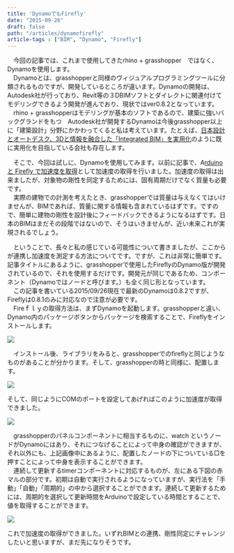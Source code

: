 ```yaml
---
title: 'DynamoでもFirefly'
date: "2015-09-26"
draft: false
path: "/articles/dynamofirefly"
article-tags : ["BIM", "Dynamo", "Firefly"]
---
```


　今回の記事では、これまで使用してきたrhino + grasshopper　ではなく、Dynamoを使用します。  
　Dynamoとは、grasshopperと同様のヴィジュアルプログラミングツールに分類されるものですが、開発しているところが違います。Dynamoの開発は、Autodesk社が行っており、Revit等の３DBIMソフトとダイレクトに関連付けてモデリングできるよう開発が進んでおり、現状ではver0.8.2となっています。  
　rhino + grasshopperはモデリングが基本のソフトであるので、建築に強いバックグランドをもつ　Autodesk社が開発するDynamoは今後grasshopper以上に「建築設計」分野にかかわってくると私は考えています。たとえば、[日本設計とオートデスク、3Dと情報を融合した「Integrated BIM」を実用化](http://news.mynavi.jp/news/2015/08/06/493/)のように既に実用化を目指している会社も存在します。  
  
  
　そこで、今回は試しに、Dynamoを使用してみます。以前に記事で、A[rduino と Firefly で加速度を取得](http://rgkr-memo.blogspot.jp/2015/09/aruduino-firefly.html)として加速度の取得を行いました。加速度の取得は出来ましたが、対象物の剛性を同定するためには、固有周期だけでなく質量も必要です。  
　実際の建物での計測を考えたとき、grasshopperでは質量は与えなくてはいけませんが、BIMであれば、質量に関する情報も含まれているはずです。ですので、簡単に建物の剛性を設計後にフィードバックできるようになるはずです。日本のBIMはまだその段階ではないので、そうはいきませんが、近い未来これが実現されるでしょう。  
  
  
　ということで、長々と私の感じている可能性について書きましたが、ここからが連携し加速度を測定する方法についてです。ですが、これは非常に簡単です。記事タイトルにあるように、grasshopperで使用したFireflyのDynamo版が開発されているので、それを使用するだけです。開発元が同じであるため、コンポーネント（Dynamoではノードと呼びます。）も全く同じ形となっています。  
　この記事を書いている2015/09/26現在で最新のDynamoは0.8.2ですが、Fireflyは0.8.1のみに対応なので注意が必要です。  
　Fireｆｌｙの取得方法は、まずDynamoを起動します。grasshopperと違い、Dynamo内のパッケージボタンからパッケージを検索することで、Fireflyをインストールします。  
  

[![](http://1.bp.blogspot.com/-WiyXE-ofGhE/VgagGp6oiUI/AAAAAAAAA58/vQNbPb6P4Dc/s640/%25E5%258F%2596%25E5%25BE%2597%25E6%25B3%2595.JPG)](http://1.bp.blogspot.com/-WiyXE-ofGhE/VgagGp6oiUI/AAAAAAAAA58/vQNbPb6P4Dc/s1600/%25E5%258F%2596%25E5%25BE%2597%25E6%25B3%2595.JPG)

  
　インストール後、ライブラリをみると、grasshopperでのfireflyと同じようなものがあることが分かります。そして、grasshopperの時と同様に、配置します。  
  

[![](http://3.bp.blogspot.com/-C7dHlHs4hn8/VgahjxBy7SI/AAAAAAAAA6I/p4q1v0zMTQc/s400/%25E3%2583%25A9%25E3%2582%25A4%25E3%2583%2596%25E3%2583%25A9%25E3%2583%25AA.JPG)](http://3.bp.blogspot.com/-C7dHlHs4hn8/VgahjxBy7SI/AAAAAAAAA6I/p4q1v0zMTQc/s1600/%25E3%2583%25A9%25E3%2582%25A4%25E3%2583%2596%25E3%2583%25A9%25E3%2583%25AA.JPG)

  
そして、同じようにCOMのポートを設定してあげればこのように加速度が取得できました。  
  

[![](http://4.bp.blogspot.com/-EoSeRFizIYw/Vgai4sVklhI/AAAAAAAAA6Q/585jvO2cwvc/s320/%25E9%2585%258D%25E7%25BD%25AE.JPG)](http://4.bp.blogspot.com/-EoSeRFizIYw/Vgai4sVklhI/AAAAAAAAA6Q/585jvO2cwvc/s1600/%25E9%2585%258D%25E7%25BD%25AE.JPG)

  
　grasshopperのパネルコンポーネントに相当するものに、watch というノードがDynamoにはあり、それにつなげることによって中身の確認ができますが、それ以外にも、上記画像中にあるように、配置したノードの下についている□を押すことによって中身を表示することができます。  
　連続して更新するtimerコンポーネントに対応するものが、左にある下図の赤マルの部分です。初期は自動で実行されるようになっていますが、実行法を「手動」「自動」「周期的」の中から選択することができます。連続して更新するためには、周期的を選択して更新時間をArduinoで設定している時間とすることで、値を取得することができます。  

  

[![](http://4.bp.blogspot.com/-ScC41IwAq0Q/VgakNS-gqsI/AAAAAAAAA6o/qbRLfbXWjGY/s320/%25E5%25AE%259F%25E8%25A1%258C%25E6%25B3%2595.JPG)](http://4.bp.blogspot.com/-ScC41IwAq0Q/VgakNS-gqsI/AAAAAAAAA6o/qbRLfbXWjGY/s1600/%25E5%25AE%259F%25E8%25A1%258C%25E6%25B3%2595.JPG)

  

これで加速度の取得ができました。いずれBIMとの連携、剛性同定にチャレンジしたいと思いますが、まだ先になりそうです。